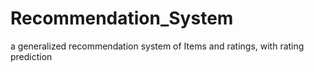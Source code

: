 # Recommendation_System
a generalized recommendation system of Items and ratings, with rating prediction
